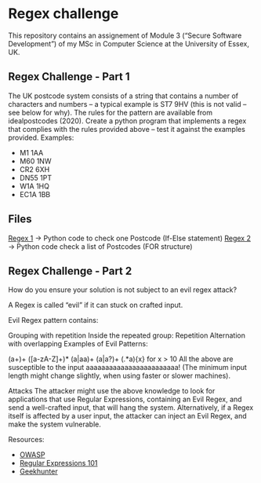 # Regex challenge 

This repository contains an assignement of Module 3 (“Secure Software Development”) of my MSc in Computer Science at the University of Essex, UK. 

## Regex Challenge - Part 1

The UK postcode system consists of a string that contains a number of characters and numbers – a typical example is ST7 9HV (this is not valid – see below for why). The rules for the pattern are available from idealpostcodes (2020).
Create a python program that implements a regex that complies with the rules provided above – test it against the examples provided.
Examples:
* M1 1AA
* M60 1NW
* CR2 6XH
* DN55 1PT
* W1A 1HQ
* EC1A 1BB

 ## Files

[Regex 1](https://github.com/alicevillar/regex/blob/main/regex1.py) -> Python code to check one Postcode (If-Else statement) 
[Regex 2](https://github.com/alicevillar/regex/blob/main/regex2.py) -> Python code check a list of Postcodes (FOR structure) 

## Regex Challenge - Part 2

How do you ensure your solution is not subject to an evil regex attack?

A Regex is called “evil” if it can stuck on crafted input.

Evil Regex pattern contains:

Grouping with repetition
Inside the repeated group:
Repetition
Alternation with overlapping
Examples of Evil Patterns:

(a+)+
([a-zA-Z]+)*
(a|aa)+
(a|a?)+
(.*a){x} for x \> 10
All the above are susceptible to the input aaaaaaaaaaaaaaaaaaaaaaaa! (The minimum input length might change slightly, when using faster or slower machines).

Attacks
The attacker might use the above knowledge to look for applications that use Regular Expressions, containing an Evil Regex, and send a well-crafted input, that will hang the system. Alternatively, if a Regex itself is affected by a user input, the attacker can inject an Evil Regex, and make the system vulnerable.

Resources:

* [OWASP](https://owasp.org/www-community/attacks/Regular_expression_Denial_of_Service_-_ReDoS)
* [Regular Expressions 101](https://regex101.com/)
* [Geekhunter](https://blog.geekhunter.com.br/python-regex/)
